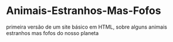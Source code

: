 # Animais-Estranhos-Mas-Fofos
primeira versão de um site básico em HTML, sobre alguns animais estranhos mas fofos do nosso planeta
